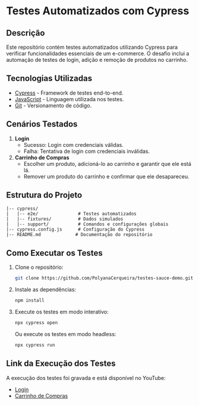 # Testes Automatizados com Cypress

## Descrição
Este repositório contém testes automatizados utilizando Cypress para verificar funcionalidades essenciais de um e-commerce. O desafio inclui a automação de testes de login, adição e remoção de produtos no carrinho.

## Tecnologias Utilizadas
- [Cypress](https://www.cypress.io/) - Framework de testes end-to-end.
- [JavaScript](https://developer.mozilla.org/pt-BR/docs/Web/JavaScript) - Linguagem utilizada nos testes.
- [Git](https://git-scm.com/) - Versionamento de código.

## Cenários Testados
1. **Login**
   - Sucesso: Login com credenciais válidas.
   - Falha: Tentativa de login com credenciais inválidas.
2. **Carrinho de Compras**
   - Escolher um produto, adicioná-lo ao carrinho e garantir que ele está lá.
   - Remover um produto do carrinho e confirmar que ele desapareceu.

## Estrutura do Projeto
```
|-- cypress/
|   |-- e2e/               # Testes automatizados
|   |-- fixtures/          # Dados simulados
|   |-- support/           # Comandos e configurações globais
|-- cypress.config.js      # Configuração do Cypress
|-- README.md             # Documentação do repositório
```

## Como Executar os Testes
1. Clone o repositório:
   ```sh
   git clone https://github.com/PolyanaCerqueira/testes-sauce-demo.git
   ```
2. Instale as dependências:
   ```sh
   npm install
   ```
3. Execute os testes em modo interativo:
   ```sh
   npx cypress open
   ```
   Ou execute os testes em modo headless:
   ```sh
   npx cypress run
   ```

## Link da Execução dos Testes
A execução dos testes foi gravada e está disponível no YouTube:
- [Login](https://youtu.be/VrDbdHps-Jc)
- [Carrinho de Compras](https://youtu.be/LUGuvvK076M)
